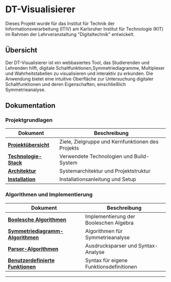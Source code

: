 # DT-Visualisierer

Dieses Projekt wurde für das Institut für Technik der Informationsverarbeitung (ITIV) am Karlsruher Institut für Technologie (KIT) im Rahmen der Lehrveranstaltung "Digitaltechnik" entwickelt.

## Übersicht

Der DT-Visualisierer ist ein webbasiertes Tool, das Studierenden und Lehrenden hilft, digitale Schaltfunktionen,Symmetriediagramme, Multiplexer und Wahrheitstabellen zu visualisieren und interaktiv zu erkunden. Die Anwendung bietet eine intuitive Oberfläche zur Untersuchung digitaler Schaltfunktionen und deren Eigenschaften, einschließlich Symmetrieanalyse.



## Dokumentation

### Projektgrundlagen
| Dokument | Beschreibung |
|----------|-------------|
| **[Projektübersicht](doc/01_Projektübersicht.md)** | Ziele, Zielgruppe und Kernfunktionen des Projekts |
| **[Technologie-Stack](doc/02_Technologie-Stack.md)** | Verwendete Technologien und Build-System |
| **[Architektur](doc/03_Architektur.md)** | Systemarchitektur und Projektstruktur |
| **[Installation](doc/04_Installation.md)** | Installationsanleitung und Setup |

### Algorithmen und Implementierung
| Dokument | Beschreibung |
|----------|-------------|
| **[Boolesche Algorithmen](doc/031_Bool-Algorythmen.md)** | Implementierung der Booleschen Algebra |
| **[Symmetriediagramm-Algorithmen](doc/032_Symmetriediagramm-Algorythmen.md)** | Algorithmen für Symmetrieanalyse |
| **[Parser-Algorithmen](doc/033_Parser-Algorythmen.md)** | Ausdrucksparser und Syntax-Analyse |
| **[Benutzerdefinierte Funktionen](doc/0331_Benutzerdefinierte-Funktionen-Syntax.md)** | Syntax für eigene Funktionsdefinitionen |
---